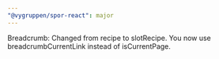 ```yaml
---
"@vygruppen/spor-react": major
---
```


Breadcrumb: Changed from recipe to slotRecipe. You now use breadcrumbCurrentLink instead of isCurrentPage.
